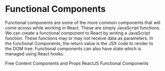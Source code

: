 # Functional Components

Functional components are some of the more common components that will come across while working in React. These are simply JavaScript functions. We can create a functional component to React by writing a JavaScript function. These functions may or may not receive data as parameters. In the functional Components, the return value is the JSX code to render to the DOM tree. Functional components can also have state which is managed using React hooks.

<ResourceGroupTitle>Free Content</ResourceGroupTitle>
<BadgeLink colorScheme='blue' badgeText='Official Docs' href='https://reactjs.org/docs/components-and-props.html#function-and-class-components'>Components and Props</BadgeLink>
<BadgeLink colorScheme='yellow' badgeText='Read' href='https://www.geeksforgeeks.org/reactjs-functional-components/'>ReactJS Functional Components</BadgeLink>
